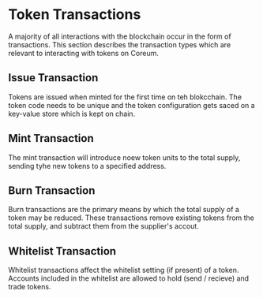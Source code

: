 # Token Transactions

A majority of all interactions with the blockchain occur in the form of transactions. This section describes the transaction types which are relevant to interacting with tokens on Coreum.

## Issue Transaction

Tokens are issued when minted for the first time on teh blokcchain. The token code needs to be unique and the token configuration gets saced on a key-value store which is kept on chain. 

## Mint Transaction

The mint transaction will introduce noew token units to the total supply, sending tyhe new tokens to a specified address. 

## Burn Transaction

Burn transactions are the primary means by which the total supply of a token may be reduced. These transactions remove existing tokens from the total supply, and subtract them from the supplier's accout. 

## Whitelist Transaction

Whitelist transactions affect the whitelist setting (if present) of a token. Accounts included in the whitelist are allowed to hold (send / recieve) and trade tokens. 